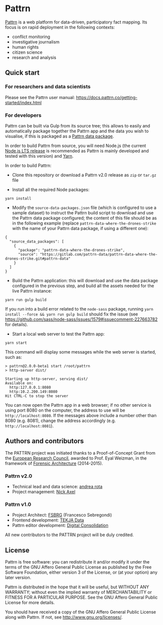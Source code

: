# Pattrn

[Pattrn](http://pattrn.co) is a web platform for data-driven,
participatory fact mapping.
Its focus is on rapid deployment in the following contexts:

* conflict monitoring
* investigative journalism
* human rights
* citizen science
* research and analysis

## Quick start

### For researchers and data scientists

Please see the Pattrn user manual: https://docs.pattrn.co/getting-started/index.html

### For developers

Pattrn can be built via Gulp from its source tree; this allows to easily and
automatically package together the Pattrn app and the data you wish to visualise,
if this is packaged as a
[Pattrn data package](https://docs.pattrn.co/pattrn-data-packages/).

In order to build Pattrn from source, you will need Node.js (the current
[Node.js LTS release](https://nodejs.org/en/download/) is recommended as
Pattrn is mainly developed and tested with this version) and
[Yarn](https://yarnpkg.com/en/docs/install).

In order to build Pattrn:

* Clone this repository or download a Pattrn v2.0 release as `zip` or `tar.gz` file

* Install all the required Node packages:

`yarn install`

* Modify the `source-data-packages.json` file (which is configured to use a
  sample dataset) to instruct the Pattrn build script to download and use
  the Pattrn data package configured; the content of this file should be as
  in the following example (replace `pattrn-data-where-the-drones-strike`
  with the name of your Pattrn data package, if using a different one):

```
{
  "source_data_packages": [
    {
      "package": "pattrn-data-where-the-drones-strike",
      "source": "https://gitlab.com/pattrn-data/pattrn-data-where-the-drones-strike.git#pattrn-data"
    }
  ]
}
```

* Build the Pattrn application: this will download and use the data package
  configured in the previous step, and build all the assets needed for the
  live Pattrn instance:

`yarn run gulp build`

If you run into a build error related to the `node-sass` package, running
`yarn install --force && yarn run gulp build` should fix the issue (see
https://github.com/sass/node-sass/issues/1579#issuecomment-227663782 for
details).

* Start a local web server to test the Pattrn app:

`yarn start`

This command will display some messages while the web server is started,
such as:

```
> pattrn@2.0.0-beta1 start /root/pattrn
> http-server dist/

Starting up http-server, serving dist/
Available on:
  http:127.0.0.1:8080
  http:10.2.200.149:8080
Hit CTRL-C to stop the server
```

You can now open the Pattrn app in a web browser; if no other service is using port
8080 on the computer, the address to use will be `http://localhost:8080`.
If the messages above include a number other than 8080 (e.g. 8081), change
the address accordingly (e.g. `http://localhost:8081`).

## Authors and contributors

The PATTRN project was initiated thanks to a Proof-of-Concept Grant from the
[European Research Council](https://erc.europa.eu/), awarded to
Prof. Eyal Weizman, in the framework of
[Forensic Architecture](http://forensic-architecture.org) (2014-2015).

### Pattrn v2.0

* Technical lead and data science: [andrea rota](https://github.com/hotzeplotz)
* Project management: [Nick Axel](https://github.com/alucidwake)

### Pattrn v1.0

* Project Architect: [FSBRG](https://twitter.com/fsbrg) (Francesco Sebregondi)
* Frontend development: [TEKJA Data](http://tekja.com/)
* Pattrn editor development: [Digital Consolidation](http://www.digital-consolidation.co.uk/)

All new contributors to the PATTRN project will be duly credited.

## License

Pattrn is free software: you can redistribute it and/or modify
it under the terms of the GNU Affero General Public License as published by
the Free Software Foundation, either version 3 of the License, or
(at your option) any later version.

Pattrn is distributed in the hope that it will be useful,
but WITHOUT ANY WARRANTY; without even the implied warranty of
MERCHANTABILITY or FITNESS FOR A PARTICULAR PURPOSE.  See the
GNU Affero General Public License for more details.

You should have received a copy of the GNU Affero General Public License
along with Pattrn.  If not, see <http://www.gnu.org/licenses/>.
